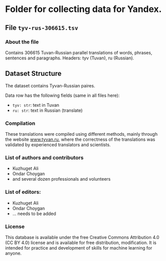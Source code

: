 # Folder for collecting data for Yandex.
## File `tyv-rus-306615.tsv`
### About the file
Contains 306615 Tuvan-Russian parallel translations of words, phrases, sentences and paragraphs. Headers: tyv (Tuvan), ru (Russian).

## Dataset Structure

The dataset contains Tyvan-Russian paires.

Data row has the following fields (same in all files here):
- `tyv: str`: text in Tuvan
- `ru: str`: text in Russian (translate)

### Compilation
These translations were compiled using different methods, mainly through the website www.tyvan.ru, where the correctness of the translations was validated by experienced translators and scientists.

### List of authors and contributors
* Kuzhuget Ali
* Ondar Choygan
* and several dozen professionals and volunteers

### List of editors:
* Kuzhuget Ali
* Ondar Choygan
* ... needs to be added

### License
This database is available under the free Creative Commons Attribution 4.0 (CC BY 4.0) license and is available for free distribution, modification.
It is intended for practice and development of skills for machine learning for anyone.
